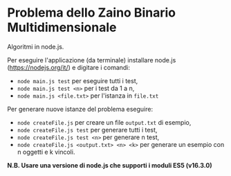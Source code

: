 # Problema dello Zaino Binario Multidimensionale

Algoritmi in node.js.

Per eseguire l'applicazione (da terminale) installare node.js (https://nodejs.org/it/) e digitare i comandi:

- ``node main.js test`` per eseguire tutti i test,
- ``node main.js test <n>`` per i test da 1 a n,
- ``node main.js <file.txt>`` per l'istanza in ``file.txt``

Per generare nuove istanze del problema eseguire:

- ``node createFile.js`` per creare un file ``output.txt`` di esempio,
- ``node createFile.js test`` per generare tutti i test,
- ``node createFile.js test <n>`` per generare n test,
- ``node createFile.js <output.txt> <n> <k>`` per generare un esempio con n oggetti e k vincoli.

**N.B. Usare una versione di node.js che supporti i moduli ES5 (v16.3.0)**